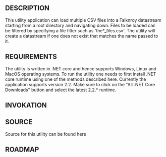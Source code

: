 DESCRIPTION
-----------
This utility application can load multiple CSV files into a Falknroy datastream starting from a root directory and navigating down. Files to be loaded can be filtered by specifying a file filter such as 'the*_files.csv'. The utility will create a datastream if one does not exist that matches the name passed to it.

REQUIREMENTS
------------
The utility is written in .NET core and hence supports Windows, Linux and MacOS operating systems. To run the utility one needs to first install .NET core runtime using one of the methods described here. Currently the application supports version 2.2. Make sure to click on the "All .NET Core Downloads" button and select the latest 2.2.* runtime.

INVOKATION
----------


SOURCE
------
Source for this utility can be found here

ROADMAP
-------

 

